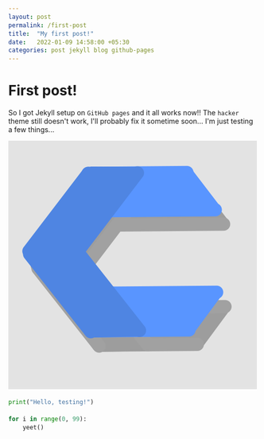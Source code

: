 ```yaml
---
layout: post
permalink: /first-post
title:  "My first post!"
date:   2022-01-09 14:58:00 +05:30
categories: post jekyll blog github-pages
---
```


# First post!

So I got Jekyll setup on `GitHub pages` and it all works now!! 
The `hacker` theme still doesn't work, I'll probably fix it sometime soon...
I'm just testing a few things...

![image](/assets/Chiroyce.png)

```python
print("Hello, testing!")

for i in range(0, 99):
    yeet()
```
